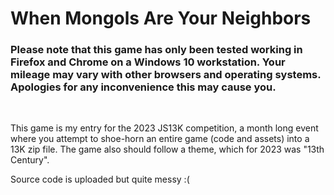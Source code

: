 # When Mongols Are Your Neighbors

### Please note that this game has only been tested working in Firefox and Chrome on a Windows 10 workstation. Your mileage may vary with other browsers and operating systems. Apologies for any inconvenience this may cause you.

<br>

This game is my entry for the 2023 JS13K competition, a month long event where you attempt to shoe-horn an entire game (code and assets) into a 13K zip file. The game also should follow a theme, which for 2023 was "13th Century".

Source code is uploaded but quite messy :(

<br>
